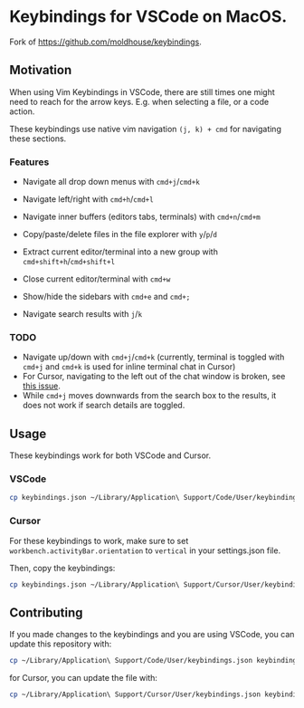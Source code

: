 # Keybindings for VSCode on MacOS.
Fork of https://github.com/moldhouse/keybindings.

## Motivation

When using Vim Keybindings in VSCode, there are still times one might need to reach for the arrow keys. E.g. when selecting a file, or a code action.

These keybindings use native vim navigation `(j, k) + cmd` for navigating these sections.

### Features

- Navigate all drop down menus with `cmd+j`/`cmd+k`
- Navigate left/right with `cmd+h`/`cmd+l`
- Navigate inner buffers (editors tabs, terminals) with `cmd+n`/`cmd+m`

- Copy/paste/delete files in the file explorer with `y`/`p`/`d`
- Extract current editor/terminal into a new group with `cmd+shift+h`/`cmd+shift+l`
- Close current editor/terminal with `cmd+w`
- Show/hide the sidebars with `cmd+e` and `cmd+;`
- Navigate search results with `j`/`k`

### TODO

- Navigate up/down with `cmd+j`/`cmd+k` (currently, terminal is toggled with `cmd+j` and `cmd+k` is used for inline terminal chat in Cursor)
- For Cursor, navigating to the left out of the chat window is broken, see [this issue](https://github.com/getcursor/cursor/issues/1358).
- While `cmd+j` moves downwards from the search box to the results, it does not work if search details are toggled.

## Usage

These keybindings work for both VSCode and Cursor.

### VSCode

```sh
cp keybindings.json ~/Library/Application\ Support/Code/User/keybindings.json
```

### Cursor

For these keybindings to work, make sure to set `workbench.activityBar.orientation` to `vertical` in your settings.json file.

Then, copy the keybindings:

```sh
cp keybindings.json ~/Library/Application\ Support/Cursor/User/keybindings.json
```

## Contributing

If you made changes to the keybindings and you are using VSCode, you can update this repository with:

```sh
cp ~/Library/Application\ Support/Code/User/keybindings.json keybindings.json
```

for Cursor, you can update the file with:

```sh
cp ~/Library/Application\ Support/Cursor/User/keybindings.json keybindings.json
```
